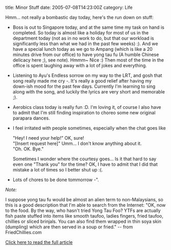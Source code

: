 title: Minor Stuff
date: 2005-07-08T14:23:00Z
category: Life

Hmm… not really a bombastic day today, here's the run down on stuff:

- Boss is out to Singapore today, and at the same time my task on hand is completed. So today is almost like a holiday for most of us in the department today (not as in no work to do, but that our workload is significantly less than what we had in the past few weeks) :). And we have a special lunch today as we go to Ampang (which is like a 20 minutes drive from our office) to have yong tau fu (A humble Chinese delicacy here ;), see note). Hmmm~ Nice :) Then most of the time in the office is spent laughing away with a lot of jokes and everything.
- Listening to Ayu's Endless sorrow on my way to the LRT, and gosh that song really made me cry *-*. It's really a good relief after having my down-ish mood for the past few days. Currently I'm learning to sing along with the song, and luckily the lyrics are very short and memorable ;).
- Aerobics class today is really fun :D. I'm loving it, of course I also have to admit that I'm still finding inspiration to choreo some new original parapara dances.
- I feel irritated with people sometimes, especially when the chat goes like

    "Hey! I need your help!" OK, sure!  
    "[Insert request here]" Umm… I don't know anything about it.  
    "Oh. OK. Bye."

    Sometimes I wonder where the courtesy goes… Is it that hard to say even one "Thank you" for the time? OK, I have to admit that I did that mistake a lot of times so I better shut up :(.
- Lots of chores to be done tommorrow *-*".

*Note:*

I suppose yong tau fu would be almost an alien term to non-Malaysians, so this is a good description that I'm able to search from the Internet:
"OK, now to the food. By the way, who hasn't tried Yong Tau Foo? YTFs are actually fish paste stuffed into items like smooth taufoo, ladies fingers, fried taufoo, chillies or sliced brinjals. You can also find them wrapped in thin soya skin (dumpling) which are then served in a soup or fried." -- from FriedChillies.com

[Click here to read the full article](http://www.friedchillies.com/review.php?id=60)
